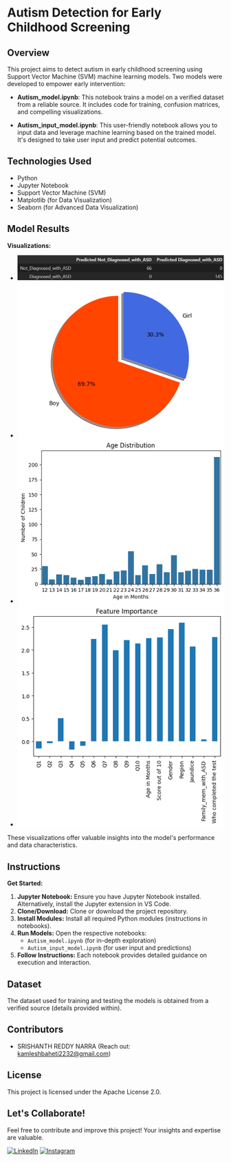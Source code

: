 # Autism Detection for Early Childhood Screening

## Overview
This project aims to detect autism in early childhood screening using Support Vector Machine (SVM) machine learning models. Two models were developed to empower early intervention:

- **Autism_model.ipynb**: This notebook trains a model on a verified dataset from a reliable source. It includes code for training, confusion matrices, and compelling visualizations. 

- **Autism_input_model.ipynb**: This user-friendly notebook allows you to input data and leverage machine learning based on the trained model. It's designed to take user input and predict potential outcomes.

## Technologies Used

- Python
- Jupyter Notebook
- Support Vector Machine (SVM)
- Matplotlib (for Data Visualization)
- Seaborn (for Advanced Data Visualization)

## Model Results

**Visualizations:**
- ![Confusion Matrix](Result/confusion_matrix.png)
- ![Boys-Girls Ratio](Result/boys_girls_ratio.png)
- ![Age Distribution Curve](Result/age_distribution_curve.png)
- ![Feature Importance](Result/feature_importance.png)

These visualizations offer valuable insights into the model's performance and data characteristics.

## Instructions

**Get Started:**

1. **Jupyter Notebook:** Ensure you have Jupyter Notebook installed. Alternatively, install the Jupyter extension in VS Code.
2. **Clone/Download:** Clone or download the project repository.
3. **Install Modules:** Install all required Python modules (instructions in notebooks).
4. **Run Models:** Open the respective notebooks:
   - `Autism_model.ipynb` (for in-depth exploration)
   - `Autism_input_model.ipynb` (for user input and predictions)
5. **Follow Instructions:** Each notebook provides detailed guidance on execution and interaction.

## Dataset

The dataset used for training and testing the models is obtained from a verified source (details provided within).

## Contributors

- SRISHANTH REDDY NARRA (Reach out: [kamleshbaheti2232@gmail.com](mailto:srishanthreddy456@gmail.com))

## License

This project is licensed under the Apache License 2.0.

## Let's Collaborate!

Feel free to contribute and improve this project! Your insights and expertise are valuable.

[![LinkedIn](https://img.shields.io/badge/LinkedIn-0077B5?style=for-the-badge&logo=linkedin&logoColor=white)](https://www.linkedin.com/in/srishanth-reddy-narra-61a1142a0) [![Instagram](https://img.shields.io/badge/Instagram-%23E4405F.svg?style=for-the-badge&logo=Instaram&logoColor=white)](https://www.instagram.com/srishanthreddy296/)
